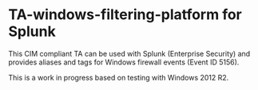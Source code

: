 # TA-windows-filtering-platform for Splunk

This CIM compliant TA can be used with Splunk (Enterprise Security) and provides aliases and tags
for Windows firewall events (Event ID 5156).

This is a work in progress based on testing with Windows 2012 R2.

